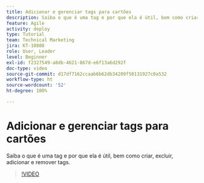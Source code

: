 ```yaml
---
title: Adicionar e gerenciar tags para cartões
description: Saiba o que é uma tag e por que ela é útil, bem como criar, excluir, adicionar e remover tags.
feature: Agile
activity: deploy
type: Tutorial
team: Technical Marketing
jira: KT-10808
role: User, Leader
level: Beginner
exl-id: f2327549-a8db-4621-867d-e6f13a6d292f
doc-type: video
source-git-commit: d17df7162ccaab6b62db34209f50131927c0a532
workflow-type: ht
source-wordcount: '52'
ht-degree: 100%

---
```


# Adicionar e gerenciar tags para cartões

Saiba o que é uma tag e por que ela é útil, bem como criar, excluir, adicionar e remover tags.

>[!VIDEO](https://video.tv.adobe.com/v/3423034/?quality=12&learn=on&enablevpops&captions=por_br)
